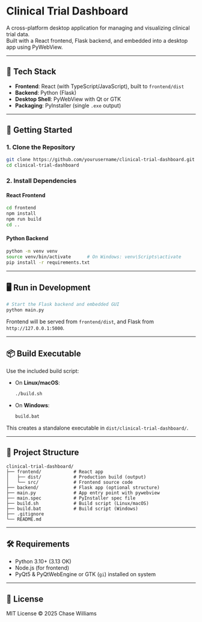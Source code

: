 # Clinical Trial Dashboard

A cross-platform desktop application for managing and visualizing clinical trial data.  
Built with a React frontend, Flask backend, and embedded into a desktop app using PyWebView.

---

## 🧱 Tech Stack

- **Frontend**: React (with TypeScript/JavaScript), built to `frontend/dist`
- **Backend**: Python (Flask)
- **Desktop Shell**: PyWebView with Qt or GTK
- **Packaging**: PyInstaller (single `.exe` output)

---

## 🚀 Getting Started

### 1. Clone the Repository

```bash
git clone https://github.com/yourusername/clinical-trial-dashboard.git
cd clinical-trial-dashboard
```

### 2. Install Dependencies

#### React Frontend

```bash
cd frontend
npm install
npm run build
cd ..
```

#### Python Backend

```bash
python -m venv venv
source venv/bin/activate      # On Windows: venv\Scripts\activate
pip install -r requirements.txt
```

---

## 🖥️ Run in Development

```bash
# Start the Flask backend and embedded GUI
python main.py
```

Frontend will be served from `frontend/dist`, and Flask from `http://127.0.0.1:5000`.

---

## 📦 Build Executable

Use the included build script:

- On **Linux/macOS**:

  ```bash
  ./build.sh
  ```

- On **Windows**:
  ```cmd
  build.bat
  ```

This creates a standalone executable in `dist/clinical-trial-dashboard/`.

---

## 📁 Project Structure

```
clinical-trial-dashboard/
├── frontend/            # React app
│   ├── dist/            # Production build (output)
│   └── src/             # Frontend source code
├── backend/             # Flask app (optional structure)
├── main.py              # App entry point with pywebview
├── main.spec            # PyInstaller spec file
├── build.sh             # Build script (Linux/macOS)
├── build.bat            # Build script (Windows)
├── .gitignore
└── README.md
```

---

## 🛠️ Requirements

- Python 3.10+ (3.13 OK)
- Node.js (for frontend)
- PyQt5 & PyQtWebEngine or GTK (`gi`) installed on system

---

## 📃 License

MIT License © 2025 Chase Williams
